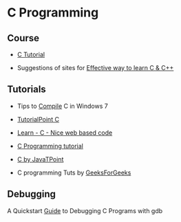 # C Programming 

## Course
* [C Tutorial](http://www.learnvern.com/course/c-tutorials/)

* Suggestions of sites for [Effective way to learn C & C++](https://www.toptal.com/c/the-ultimate-list-of-resources-to-learn-c-and-c-plus-plus)

## Tutorials
* Tips to [Compile](https://msdn.microsoft.com/en-us/library/bb384838.aspx) C in Windows 7

* [TutorialPoint C](https://www.tutorialspoint.com/cprogramming/)
* [Learn - C - Nice web based code](http://www.learn-c.org/)
* [C Programming tutorial](https://www.cprogramming.com/tutorial/c-tutorial.html)
* [C by JavaTPoint](https://www.javatpoint.com/c-programming-language-tutorial)
* C programming Tuts by [GeeksForGeeks](https://www.geeksforgeeks.org/c/)

## Debugging
A Quickstart [Guide](http://teaching.csse.uwa.edu.au/units/CITS2230/resources/gdb-intro.html) to Debugging C Programs with gdb
